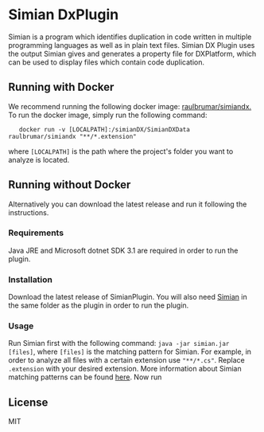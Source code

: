 # Simian DxPlugin

Simian is a program which identifies duplication in code written in multiple programming languages as well as in plain text files. 
Simian DX Plugin uses the output Simian gives and generates a property file for DXPlatform, which can be used to display files which contain code duplication.

## Running with Docker
We recommend running the following docker image: [raulbrumar/simiandx.](https://hub.docker.com/r/raulbrumar/simiandx)
To run the docker image, simply run the following command:
```docker
   docker run -v [LOCALPATH]:/simianDX/SimianDXData raulbrumar/simiandx "**/*.extension"
   ```
   where ```[LOCALPATH]``` is the path where the project's folder you want to analyze is located.

## Running without Docker
Alternatively you can download the latest release and run it following the instructions.
### Requirements
Java JRE and Microsoft dotnet SDK 3.1 are required in order to run the plugin.
### Installation
Download the latest release of SimianPlugin.
You will also need [Simian](https://www.harukizaemon.com/simian/index.html) in the same folder as the plugin in order to run the plugin.

### Usage
Run Simian first with the following command:
```java -jar simian.jar [files]```, where ```[files]``` is the matching pattern for Simian.
For example, in order to analyze all files with a certain extension use ```"**/*.cs"```. Replace `.extension` with your desired extension.
  More information about Simian matching patterns can be found [here](https://www.harukizaemon.com/simian/installation.html).
Now run 

## License
MIT

